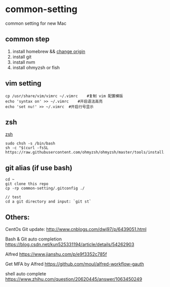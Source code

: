 # common-setting
common setting for new Mac

## common step
1. install homebrew && [change origin](https://blog.csdn.net/qq_33591200/article/details/82882562)
1. install git
1. install nvm
1. install ohmyzsh or fish

## vim setting
```
cp /usr/share/vim/vimrc ~/.vimrc	#复制 vim 配置模版
echo 'syntax on' >> ~/.vimrc	#开启语法高亮
echo 'set nu!' >> ~/.vimrc	#开启行号显示
```

## zsh
[zsh](https://sspai.com/post/55176)
```
sudo chsh -s /bin/bash
sh -c "$(curl -fsSL https://raw.githubusercontent.com/ohmyzsh/ohmyzsh/master/tools/install.sh)"
```

## git alias (if use bash)
```
cd ~
git clone this repo
cp -rp common-setting/.gitconfig ./

// test
cd a git directory and input: `git st`
```


## Others:
CentOs Git update:
http://www.cnblogs.com/dwj97/p/6439051.html

Bash & Git auto completion
https://blog.csdn.net/kun525331194/article/details/54262903

Alfred
https://www.jianshu.com/p/e9f3352c785f

Get MFA by Alfred
https://github.com/moul/alfred-workflow-gauth

shell auto complete
https://www.zhihu.com/question/20620445/answer/1063450249


